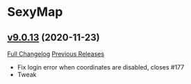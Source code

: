 # SexyMap

## [v9.0.13](https://github.com/funkydude/SexyMap/tree/v9.0.13) (2020-11-23)
[Full Changelog](https://github.com/funkydude/SexyMap/compare/v9.0.12...v9.0.13) [Previous Releases](https://github.com/funkydude/SexyMap/releases)

- Fix login error when coordinates are disabled, closes #177  
- Tweak  
